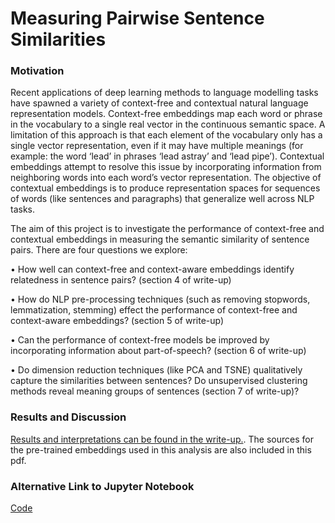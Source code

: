 # Measuring Pairwise Sentence Similarities


### Motivation
Recent applications of deep learning methods to language modelling tasks have spawned a variety of context-free and contextual natural language representation models. Context-free embeddings map each word or phrase in the vocabulary to a single real vector in the continuous semantic space. A limitation of this approach is that each element of the vocabulary only has a single vector representation, even if it may have multiple meanings (for example: the word ‘lead’ in phrases ‘lead astray’ and ‘lead pipe’). Contextual embeddings attempt to resolve this issue by incorporating information from neighboring words into each word’s vector representation. The objective of contextual embeddings is to produce representation spaces for sequences of words (like sentences and paragraphs) that generalize well across NLP tasks. 

The aim of this project is to investigate the performance of context-free and contextual embeddings in measuring the semantic similarity of sentence pairs. There are four questions we explore:

•	How well can context-free and context-aware embeddings identify relatedness in sentence pairs? (section 4 of write-up)

•	How do NLP pre-processing techniques (such as removing stopwords, lemmatization, stemming) effect the performance of context-free and context-aware embeddings? (section 5 of write-up)

•	Can the performance of context-free models be improved by incorporating information about part-of-speech? (section 6 of write-up)

•	Do dimension reduction techniques (like PCA and TSNE) qualitatively capture the similarities between sentences? Do unsupervised clustering methods reveal meaning groups of sentences (section 7 of write-up)?

### Results and Discussion
[Results and interpretations can be found in the write-up.](https://github.com/ataxali/sentence_similarity/blob/master/results_report.pdf). The sources for the pre-trained embeddings used in this analysis are also included in this pdf. 

### Alternative Link to Jupyter Notebook
[Code](https://nbviewer.jupyter.org/github/ataxali/sentence_similarity/blob/master/sentence_similarity_code.ipynb)
